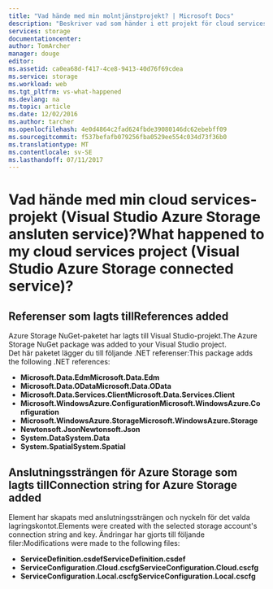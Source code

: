 ```yaml
---
title: "Vad hände med min molntjänstprojekt? | Microsoft Docs"
description: "Beskriver vad som händer i ett projekt för cloud services när du ansluter till ett Azure storage-konto med hjälp av Visual Studio anslutna tjänster"
services: storage
documentationcenter: 
author: TomArcher
manager: douge
editor: 
ms.assetid: ca0ea68d-f417-4ce8-9413-40d76f69cdea
ms.service: storage
ms.workload: web
ms.tgt_pltfrm: vs-what-happened
ms.devlang: na
ms.topic: article
ms.date: 12/02/2016
ms.author: tarcher
ms.openlocfilehash: 4e0d4864c2fad624fbde39080146dc62ebebff09
ms.sourcegitcommit: f537befafb079256fba0529ee554c034d73f36b0
ms.translationtype: MT
ms.contentlocale: sv-SE
ms.lasthandoff: 07/11/2017
---
```

# <a name="what-happened-to-my-cloud-services-project-visual-studio-azure-storage-connected-service"></a><span data-ttu-id="f652d-104">Vad hände med min cloud services-projekt (Visual Studio Azure Storage ansluten service)?</span><span class="sxs-lookup"><span data-stu-id="f652d-104">What happened to my cloud services project (Visual Studio Azure Storage connected service)?</span></span>
## <a name="references-added"></a><span data-ttu-id="f652d-105">Referenser som lagts till</span><span class="sxs-lookup"><span data-stu-id="f652d-105">References added</span></span>
<span data-ttu-id="f652d-106">Azure Storage NuGet-paketet har lagts till Visual Studio-projekt.</span><span class="sxs-lookup"><span data-stu-id="f652d-106">The Azure Storage NuGet package was added to your Visual Studio project.</span></span>  
<span data-ttu-id="f652d-107">Det här paketet lägger du till följande .NET referenser:</span><span class="sxs-lookup"><span data-stu-id="f652d-107">This package adds the following .NET references:</span></span>

* <span data-ttu-id="f652d-108">**Microsoft.Data.Edm**</span><span class="sxs-lookup"><span data-stu-id="f652d-108">**Microsoft.Data.Edm**</span></span>
* <span data-ttu-id="f652d-109">**Microsoft.Data.OData**</span><span class="sxs-lookup"><span data-stu-id="f652d-109">**Microsoft.Data.OData**</span></span>
* <span data-ttu-id="f652d-110">**Microsoft.Data.Services.Client**</span><span class="sxs-lookup"><span data-stu-id="f652d-110">**Microsoft.Data.Services.Client**</span></span>
* <span data-ttu-id="f652d-111">**Microsoft.WindowsAzure.Configuration**</span><span class="sxs-lookup"><span data-stu-id="f652d-111">**Microsoft.WindowsAzure.Configuration**</span></span>
* <span data-ttu-id="f652d-112">**Microsoft.WindowsAzure.Storage**</span><span class="sxs-lookup"><span data-stu-id="f652d-112">**Microsoft.WindowsAzure.Storage**</span></span>
* <span data-ttu-id="f652d-113">**Newtonsoft.Json**</span><span class="sxs-lookup"><span data-stu-id="f652d-113">**Newtonsoft.Json**</span></span>
* <span data-ttu-id="f652d-114">**System.Data**</span><span class="sxs-lookup"><span data-stu-id="f652d-114">**System.Data**</span></span>
* <span data-ttu-id="f652d-115">**System.Spatial**</span><span class="sxs-lookup"><span data-stu-id="f652d-115">**System.Spatial**</span></span>

## <a name="connection-string-for-azure-storage-added"></a><span data-ttu-id="f652d-116">Anslutningssträngen för Azure Storage som lagts till</span><span class="sxs-lookup"><span data-stu-id="f652d-116">Connection string for Azure Storage added</span></span>
<span data-ttu-id="f652d-117">Element har skapats med anslutningssträngen och nyckeln för det valda lagringskontot.</span><span class="sxs-lookup"><span data-stu-id="f652d-117">Elements were created with the selected storage account's connection string and key.</span></span> <span data-ttu-id="f652d-118">Ändringar har gjorts till följande filer:</span><span class="sxs-lookup"><span data-stu-id="f652d-118">Modifications were made to the following files:</span></span>

* <span data-ttu-id="f652d-119">**ServiceDefinition.csdef**</span><span class="sxs-lookup"><span data-stu-id="f652d-119">**ServiceDefinition.csdef**</span></span>
* <span data-ttu-id="f652d-120">**ServiceConfiguration.Cloud.cscfg**</span><span class="sxs-lookup"><span data-stu-id="f652d-120">**ServiceConfiguration.Cloud.cscfg**</span></span>
* <span data-ttu-id="f652d-121">**ServiceConfiguration.Local.cscfg**</span><span class="sxs-lookup"><span data-stu-id="f652d-121">**ServiceConfiguration.Local.cscfg**</span></span>

